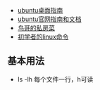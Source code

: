 - [ubuntu桌面指南](https://help.ubuntu.com/20.10/ubuntu-help/index.html)
- [ubuntu官网指南和文档](https://ubuntu.com/tutorials#enterprise)
- [鸟哥的私房菜](http://cn.linux.vbird.org/)
- [初学者的linux命令](https://ubuntu.com/tutorials/command-line-for-beginners#1-overview)
## 基本用法
- ls -lh 每个文件一行，h可读
